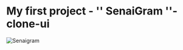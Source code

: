 # My first project - '' SenaiGram ''- clone-ui
![Senaigram](https://user-images.githubusercontent.com/100248057/169665185-5b079d2b-cc48-419a-87d9-e361441fd6d0.jpg)
